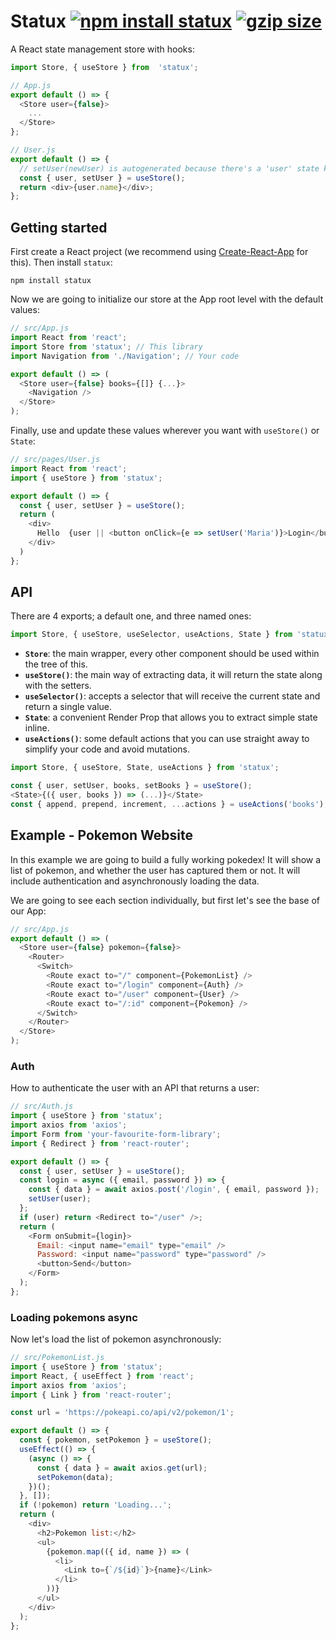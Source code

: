 # Statux [![npm install statux](https://img.shields.io/badge/npm%20install-statux-blue.svg)](https://www.npmjs.com/package/statux) [![gzip size](https://img.badgesize.io/franciscop/statux/master/index.min.js.svg?compression=gzip)](https://github.com/franciscop/statux/blob/master/index.min.js)

A React state management store with hooks:

```js
import Store, { useStore } from  'statux';

// App.js
export default () => {
  <Store user={false}>
    ...
  </Store>
};

// User.js
export default () => {
  // setUser(newUser) is autogenerated because there's a 'user' state key
  const { user, setUser } = useStore();
  return <div>{user.name}</div>;
};
```

## Getting started

First create a React project (we recommend using [Create-React-App](https://github.com/facebook/create-react-app) for this). Then install `statux`:

```
npm install statux
```

Now we are going to initialize our store at the App root level with the default values:

```js
// src/App.js
import React from 'react';
import Store from 'statux'; // This library
import Navigation from './Navigation'; // Your code

export default () => (
  <Store user={false} books={[]} {...}>
    <Navigation />
  </Store>
);
```

Finally, use and update these values wherever you want with `useStore()` or `State`:

```js
// src/pages/User.js
import React from 'react';
import { useStore } from 'statux';

export default () => {
  const { user, setUser } = useStore();
  return (
    <div>
      Hello  {user || <button onClick={e => setUser('Maria')}>Login</button>}
    </div>
  )
};
```


## API

There are 4 exports; a default one, and three named ones:

```js
import Store, { useStore, useSelector, useActions, State } from 'statux';
```

- **`Store`**: the main wrapper, every other component should be used within the tree of this.
- **`useStore()`**: the main way of extracting data, it will return the state along with the setters.
- **`useSelector()`**: accepts a selector that will receive the current state and return a single value.
- **`State`**: a convenient Render Prop that allows you to extract simple state inline.
- **`useActions()`**: some default actions that you can use straight away to simplify your code and avoid mutations.

```js
import Store, { useStore, State, useActions } from 'statux';

const { user, setUser, books, setBooks } = useStore();
<State>{({ user, books }) => (...)}</State>
const { append, prepend, increment, ...actions } = useActions('books');
```


## Example - Pokemon Website

In this example we are going to build a fully working pokedex! It will show a list of pokemon, and whether the user has captured them or not. It will include authentication and asynchronously loading the data.

We are going to see each section individually, but first let's see the base of our App:

```js
// src/App.js
export default () => (
  <Store user={false} pokemon={false}>
    <Router>
      <Switch>
        <Route exact to="/" component={PokemonList} />
        <Route exact to="/login" component={Auth} />
        <Route exact to="/user" component={User} />
        <Route exact to="/:id" component={Pokemon} />
      </Switch>
    </Router>
  </Store>
);
```

### Auth

How to authenticate the user with an API that returns a user:

```js
// src/Auth.js
import { useStore } from 'statux';
import axios from 'axios';
import Form from 'your-favourite-form-library';
import { Redirect } from 'react-router';

export default () => {
  const { user, setUser } = useStore();
  const login = async ({ email, password }) => {
    const { data } = await axios.post('/login', { email, password });
    setUser(user);
  };
  if (user) return <Redirect to="/user" />;
  return (
    <Form onSubmit={login}>
      Email: <input name="email" type="email" />
      Password: <input name="password" type="password" />
      <button>Send</button>
    </Form>
  );
};
```


### Loading pokemons async

Now let's load the list of pokemon asynchronously:

```js
// src/PokemonList.js
import { useStore } from 'statux';
import React, { useEffect } from 'react';
import axios from 'axios';
import { Link } from 'react-router';

const url = 'https://pokeapi.co/api/v2/pokemon/1';

export default () => {
  const { pokemon, setPokemon } = useStore();
  useEffect(() => {
    (async () => {
      const { data } = await axios.get(url);
      setPokemon(data);
    })();
  }, []);
  if (!pokemon) return 'Loading...';
  return (
    <div>
      <h2>Pokemon list:</h2>
      <ul>
        {pokemon.map(({ id, name }) => (
          <li>
            <Link to={`/${id}`}>{name}</Link>
          </li>
        ))}
      </ul>
    </div>
  );
};
```
